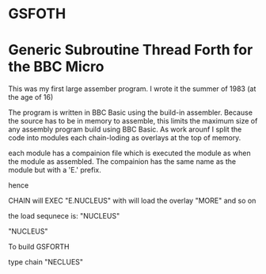 # GSFOTH
Generic Subroutine Thread Forth for the BBC Micro
=================================================

This was my first large assember program. I wrote it the summer of 1983 (at the age of 16)

The program is written in BBC Basic using the build-in assembler. Because the source has to be in memory to assemble, this limits the maximum size of any assembly program build using BBC Basic. As work arounf I split the code into modules each chain-loding as overlays at the top of memory.

each module has a compainion file which is executed the module as when the module as assembled. The compainion has the same name as the module but with a 'E.' prefix.

hence 

CHAIN 
will EXEC "E.NUCLEUS"
with will load the overlay "MORE" and so on

the load sequnece is:
"NUCLEUS"

"NUCLEUS"



To build GSFORTH

type
chain "NECLUES"




